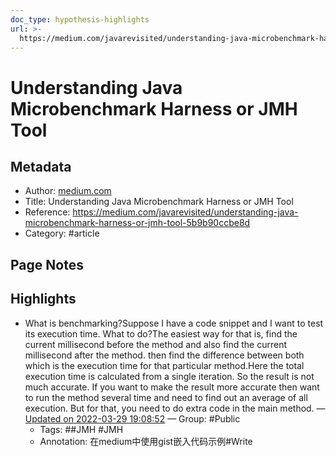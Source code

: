 ```yaml
---
doc_type: hypothesis-highlights
url: >-
  https://medium.com/javarevisited/understanding-java-microbenchmark-harness-or-jmh-tool-5b9b90ccbe8d
---
```

# Understanding Java Microbenchmark Harness or JMH Tool

## Metadata
- Author: [medium.com]()
- Title: Understanding Java Microbenchmark Harness or JMH Tool
- Reference: https://medium.com/javarevisited/understanding-java-microbenchmark-harness-or-jmh-tool-5b9b90ccbe8d
- Category: #article

## Page Notes


## Highlights
- What is benchmarking?Suppose I have a code snippet and I want to test its execution time. What to do?The easiest way for that is, find the current millisecond before the method and also find the current millisecond after the method. then find the difference between both which is the execution time for that particular method.Here the total execution time is calculated from a single iteration. So the result is not much accurate. If you want to make the result more accurate then want to run the method several time and need to find out an average of all execution. But for that, you need to do extra code in the main method. — [Updated on 2022-03-29 19:08:52](https://hyp.is/nc4aQK9QEey_1f81hPtglw/medium.com/javarevisited/understanding-java-microbenchmark-harness-or-jmh-tool-5b9b90ccbe8d)  — Group: #Public
   - Tags: ##JMH #JMH 
   - Annotation: 在medium中使用gist嵌入代码示例#Write

